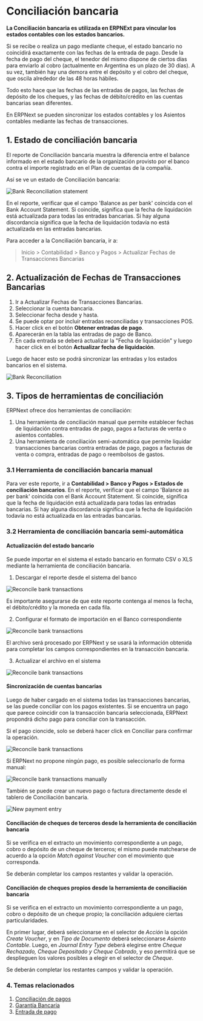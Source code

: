<!-- add-breadcrumbs -->
# Conciliación bancaria

**La Conciliación bancaria es utilizada en ERPNExt para vincular los estados contables con los estados bancarios.**

Si se recibe o realiza un pago mediante cheque, el estado bancario no coincidirá exactamente con las fechas de la entrada de pago. Desde la fecha de pago del cheque, el tenedor del mismo dispone de ciertos días para enviarlo al cobro (actualmente en Argentina es un plazo de 30 días). A su vez, también hay una demora entre el depósito y el cobro del cheque, que oscila alrededor de las 48 horas hábiles.

Todo esto hace que las fechas de las entradas de pagos, las fechas de depósito de los cheques, y las fechas de débito/crédito en las cuentas bancarias sean diferentes.

En ERPNext se pueden sincronizar los estados contables y los Asientos contables mediante las fechas de transacciones.

## 1. Estado de conciliación bancaria
El reporte de Conciliación bancaria muestra la diferencia entre el balance informado en el estado bancario de la organización provisto por el banco contra el importe registrado en el Plan de cuentas de la compañía.

Así se ve un estado de Conciliación bancaria:

<img class="screenshot" alt="Bank Reconciliation statement" src="{{docs_base_url}}/assets/img/accounts/bank-reconciliation-2.png"> 

En el reporte, verificar que el campo 'Balance as per bank' coincida con el Bank Account Statement. Si coincide, significa que la fecha de liquidación está actualizada para todas las entradas bancarias. Si hay alguna discordancia significa que la fecha de liquidación todavía no está actualizada en las entradas bancarias.

Para acceder a la Conciliación bancaria, ir a:
> Inicio > Contabilidad > Banco y Pagos > Actualizar Fechas de Transacciones Bancarias

## 2. Actualización de Fechas de Transacciones Bancarias

1. Ir a Actualizar Fechas de Transacciones Bancarias.
1. Seleccionar la cuenta bancaria.
1. Seleccionar fecha desde y hasta.
1. Se puede optar por incluír entradas reconciliadas y transacciones POS.
1. Hacer click en el botón **Obtener entradas de pago**.
1. Aparecerán en la tabla las entradas de pago de Banco.
1. En cada entrada se deberá actualizar la "Fecha de liquidación" y luego hacer click en el botón **Actualizar fecha de liquidación**.

Luego de hacer esto se podrá sincronizar las entradas y los estados bancarios en el sistema.

<img class="screenshot" alt="Bank Reconciliation" src="{{docs_base_url}}/assets/img/accounts/bank-reconciliation.png">
 
## 3. Tipos de herramientas de conciliación

ERPNext ofrece dos herramientas de conciliación:

1. Una herramienta de conciliación manual que permite establecer fechas de liquidación contra entradas de pago, pagos a facturas de venta o asientos contables.
2. Una herramienta de conciliación semi-automática que permite liquidar transacciones bancarias contra entradas de pago, pagos a facturas de venta o compra, entradas de pago o reembolsos de gastos.

### 3.1 Herramienta de conciliación bancaria manual

Para ver este reporte, ir a **Contabilidad > Banco y Pagos > Estados de conciliación bancarios**. En el reporte, verificar que el campo 'Balance as per bank' coincida con el Bank Account Statement. Si coincide, significa que la fecha de liquidación está actualizada para todas las entradas bancarias. Si hay alguna discordancia significa que la fecha de liquidación todavía no está actualizada en las entradas bancarias.


### 3.2 Herramienta de conciliación bancaria semi-automática

#### Actualización del estado bancario

Se puede importar en el sistema el estado bancario en formato CSV o XLS mediante la herramienta de conciliación bancaria.

1. Descargar el reporte desde el sistema del banco

 <img class="screenshot" alt="Reconcile bank transactions" src="{{docs_base_url}}/assets/img/accounts/sample_bank_statement.png">
 
Es importante asegurarse de que este reporte contenga al menos la fecha, el débito/crédito y la moneda en cada fila.

2. Configurar el formato de importación en el Banco correspondiente

 <img class="screenshot" alt="Reconcile bank transactions" src="{{docs_base_url}}/assets/img/accounts/bank_configuration.png">

El archivo será procesado por ERPNext y se usará la información obtenida para completar los campos correspondientes en la transacción bancaria.

3. Actualizar el archivo en el sistema

 <img class="screenshot" alt="Reconcile bank transactions" src="{{docs_base_url}}/assets/img/accounts/bank_transaction_upload.gif">
 
#### Sincronización de cuentas bancarias

Luego de haber cargado en el sistema todas las transacciones bancarias, se las puede conciliar con los pagos existentes. Si se encuentra un pago que parece coincidir con la transacción bancaria seleccionada, ERPNext propondrá dicho pago para conciliar con la transacción.

Si el pago cioncide, solo se deberá hacer click en Conciliar para confirmar la operación.

<img class="screenshot" alt="Reconcile bank transactions" src="{{docs_base_url}}/assets/img/accounts/auto_reconciliation.gif">

Si ERPNext no propone ningún pago, es posible seleccionarlo de forma manual:

<img class="screenshot" alt="Reconcile bank transactions manually" src="{{docs_base_url}}/assets/img/accounts/manual_reconciliation.gif">

También se puede crear un nuevo pago o factura directamente desde el tablero de Conciliación bancaria.

<img class="screenshot" alt="New payment entry" src="{{docs_base_url}}/assets/img/accounts/new_payment.gif">

#### Conciliación de cheques de terceros desde la herramienta de conciliación bancaria

Si se verifica en el extracto un movimiento correspondiente a un pago, cobro o depósito de un cheque de terceros; el mismo puede matchearse de acuerdo a la opción *Match against Voucher* con el movimiento que corresponda.

Se deberán completar los campos restantes y validar la operación.

#### Conciliación de cheques propios desde la herramienta de conciliación bancaria

Si se verifica en el extracto un movimiento correspondiente a un pago, cobro o depósito de un cheque propio; la conciliación adquiere ciertas particularidades.

En primer lugar, deberá seleccionarse en el selector de *Acción* la opción *Create Voucher*, y en *Tipo de Documento* deberá seleccionarse *Asiento Contable*. Luego, en *Journal Entry Type* deberá elegirse entre *Cheque Rechazado, Cheque Depositado y Cheque Cobrado*, y eso permitirá que se desplieguen los valores posibles a elegir en el selector de *Cheque*. 

Se deberán completar los restantes campos y validar la operación.

### 4. Temas relacionados
1. [Conciliación de pagos](/docs/user/manual/es/accounts/payment-reconciliation)
1. [Garantía Bancaria](/docs/user/manual/es/accounts/bank-guarantee)
1. [Entrada de pago](/docs/user/manual/es/accounts/payment-entry)
